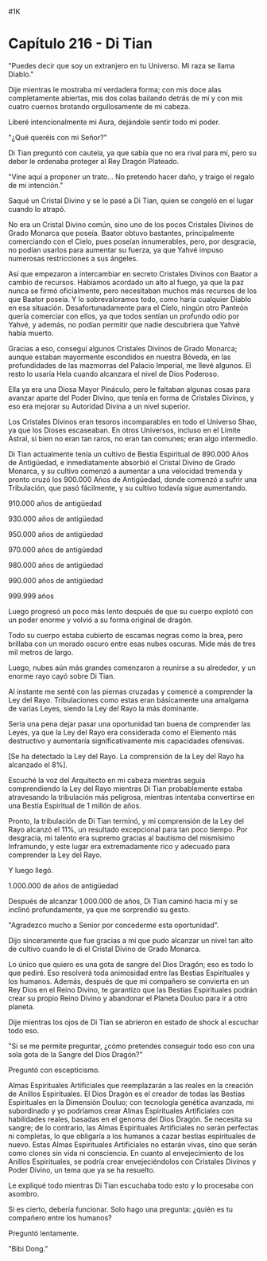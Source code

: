 
#1K 

# Capítulo 216 - Di Tian


"Puedes decir que soy un extranjero en tu Universo. Mi raza se llama Diablo."

Dije mientras le mostraba mi verdadera forma; con mis doce alas completamente abiertas, mis dos colas bailando detrás de mí y con mis cuatro cuernos brotando orgullosamente de mi cabeza.

Liberé intencionalmente mi Aura, dejándole sentir todo mi poder.

"¿Qué queréis con mi Señor?"

Di Tian preguntó con cautela, ya que sabía que no era rival para mí, pero su deber le ordenaba proteger al Rey Dragón Plateado.

"Vine aquí a proponer un trato... No pretendo hacer daño, y traigo el regalo de mi intención."

Saqué un Cristal Divino y se lo pasé a Di Tian, ​​​​quien se congeló en el lugar cuando lo atrapó.

No era un Cristal Divino común, sino uno de los pocos Cristales Divinos de Grado Monarca que poseía. Baator obtuvo bastantes, principalmente comerciando con el Cielo, pues poseían innumerables, pero, por desgracia, no podían usarlos para aumentar su fuerza, ya que Yahvé impuso numerosas restricciones a sus ángeles.

Así que empezaron a intercambiar en secreto Cristales Divinos con Baator a cambio de recursos. Habíamos acordado un alto al fuego, ya que la paz nunca se firmó oficialmente, pero necesitaban muchos más recursos de los que Baator poseía. Y lo sobrevaloramos todo, como haría cualquier Diablo en esa situación. Desafortunadamente para el Cielo, ningún otro Panteón quería comerciar con ellos, ya que todos sentían un profundo odio por Yahvé, y además, no podían permitir que nadie descubriera que Yahvé había muerto.

Gracias a eso, conseguí algunos Cristales Divinos de Grado Monarca; aunque estaban mayormente escondidos en nuestra Bóveda, en las profundidades de las mazmorras del Palacio Imperial, me llevé algunos. El resto lo usaría Hela cuando alcanzara el nivel de Dios Poderoso.

Ella ya era una Diosa Mayor Pináculo, pero le faltaban algunas cosas para avanzar aparte del Poder Divino, que tenía en forma de Cristales Divinos, y eso era mejorar su Autoridad Divina a un nivel superior.

Los Cristales Divinos eran tesoros incomparables en todo el Universo Shao, ya que los Dioses escaseaban. En otros Universos, incluso en el Límite Astral, si bien no eran tan raros, no eran tan comunes; eran algo intermedio.

Di Tian actualmente tenía un cultivo de Bestia Espiritual de 890.000 Años de Antigüedad, e inmediatamente absorbió el Cristal Divino de Grado Monarca, y su cultivo comenzó a aumentar a una velocidad tremenda y pronto cruzó los 900.000 Años de Antigüedad, donde comenzó a sufrir una Tribulación, que pasó fácilmente, y su cultivo todavía sigue aumentando.

910.000 años de antigüedad

930.000 años de antigüedad

950.000 años de antigüedad

970.000 años de antigüedad

980.000 años de antigüedad

990.000 años de antigüedad

999.999 años

Luego progresó un poco más lento después de que su cuerpo explotó con un poder enorme y volvió a su forma original de dragón.

Todo su cuerpo estaba cubierto de escamas negras como la brea, pero brillaba con un morado oscuro entre esas nubes oscuras. Mide más de tres mil metros de largo.

Luego, nubes aún más grandes comenzaron a reunirse a su alrededor, y un enorme rayo cayó sobre Di Tian.

Al instante me senté con las piernas cruzadas y comencé a comprender la Ley del Rayo. Tribulaciones como estas eran básicamente una amalgama de varias Leyes, siendo la Ley del Rayo la más dominante.

Sería una pena dejar pasar una oportunidad tan buena de comprender las Leyes, ya que la Ley del Rayo era considerada como el Elemento más destructivo y aumentaría significativamente mis capacidades ofensivas.

[Se ha detectado la Ley del Rayo. La comprensión de la Ley del Rayo ha alcanzado el 8%].

Escuché la voz del Arquitecto en mi cabeza mientras seguía comprendiendo la Ley del Rayo mientras Di Tian probablemente estaba atravesando la tribulación más peligrosa, mientras intentaba convertirse en una Bestia Espiritual de 1 millón de años.

Pronto, la tribulación de Di Tian terminó, y mi comprensión de la Ley del Rayo alcanzó el 11%, un resultado excepcional para tan poco tiempo. Por desgracia, mi talento era supremo gracias al bautismo del mismísimo Inframundo, y este lugar era extremadamente rico y adecuado para comprender la Ley del Rayo.

Y luego llegó.

1.000.000 de años de antigüedad

Después de alcanzar 1.000.000 de años, Di Tian caminó hacia mí y se inclinó profundamente, ya que me sorprendió su gesto.

"Agradezco mucho a Senior por concederme esta oportunidad".

Dijo sinceramente que fue gracias a mí que pudo alcanzar un nivel tan alto de cultivo cuando le di el Cristal Divino de Grado Monarca.

Lo único que quiero es una gota de sangre del Dios Dragón; eso es todo lo que pediré. Eso resolverá toda animosidad entre las Bestias Espirituales y los humanos. Además, después de que mi compañero se convierta en un Rey Dios en el Reino Divino, te garantizo que las Bestias Espirituales podrán crear su propio Reino Divino y abandonar el Planeta Douluo para ir a otro planeta.

Dije mientras los ojos de Di Tian se abrieron en estado de shock al escuchar todo eso.

"Si se me permite preguntar, ¿cómo pretendes conseguir todo eso con una sola gota de la Sangre del Dios Dragón?"

Preguntó con escepticismo.

Almas Espirituales Artificiales que reemplazarán a las reales en la creación de Anillos Espirituales. El Dios Dragón es el creador de todas las Bestias Espirituales en la Dimensión Douluo; con tecnología genética avanzada, mi subordinado y yo podríamos crear Almas Espirituales Artificiales con habilidades reales, basadas en el genoma del Dios Dragón. Se necesita su sangre; de ​​lo contrario, las Almas Espirituales Artificiales no serán perfectas ni completas, lo que obligaría a los humanos a cazar bestias espirituales de nuevo. Estas Almas Espirituales Artificiales no estarán vivas, sino que serán como clones sin vida ni consciencia. En cuanto al envejecimiento de los Anillos Espirituales, se podría crear envejeciéndolos con Cristales Divinos y Poder Divino, un tema que ya se ha resuelto.

Le expliqué todo mientras Di Tian escuchaba todo esto y lo procesaba con asombro.

Si es cierto, debería funcionar. Solo hago una pregunta: ¿quién es tu compañero entre los humanos?

Preguntó lentamente.

"Bibi Dong."